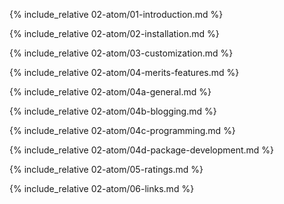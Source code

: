{% include_relative 02-atom/01-introduction.md %}

{% include_relative 02-atom/02-installation.md %}

{% include_relative 02-atom/03-customization.md %}

{% include_relative 02-atom/04-merits-features.md %}

{% include_relative 02-atom/04a-general.md %}

{% include_relative 02-atom/04b-blogging.md %}

{% include_relative 02-atom/04c-programming.md %}

{% include_relative 02-atom/04d-package-development.md %}

{% include_relative 02-atom/05-ratings.md %}

{% include_relative 02-atom/06-links.md %}
